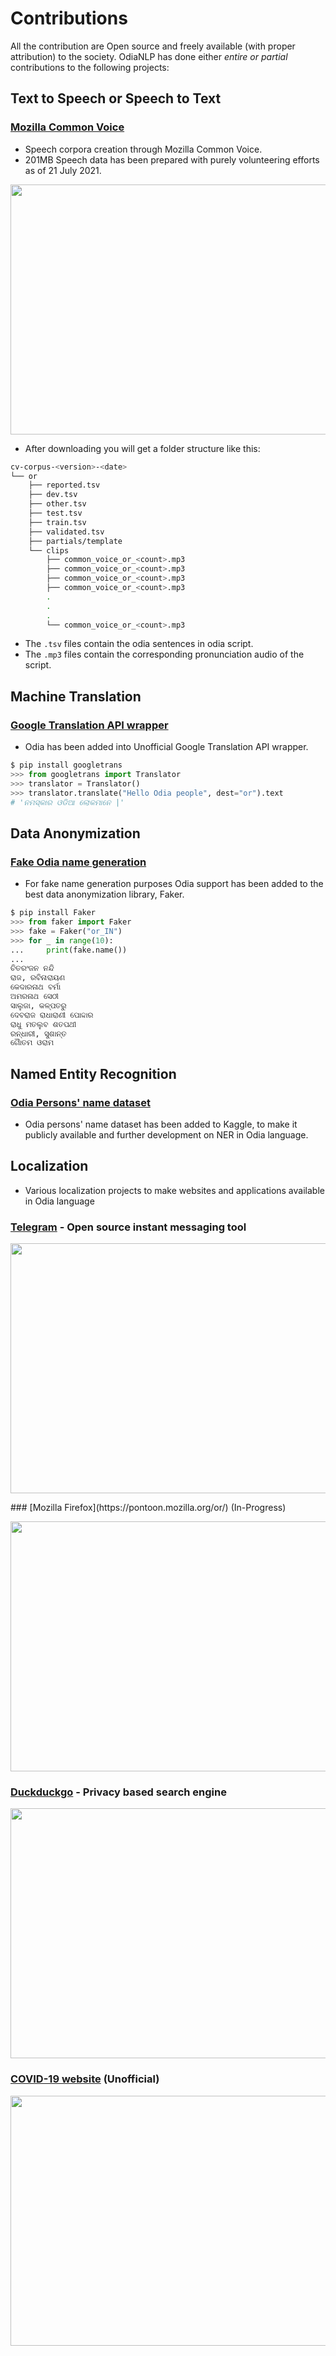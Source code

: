 # Contributions

All the contribution are Open source and freely available (with proper attribution) to the society.
OdiaNLP has done either _entire or partial_ contributions to the following projects:

## Text to Speech or Speech to Text

### [Mozilla Common Voice](https://commonvoice.mozilla.org/or)

- Speech corpora creation through Mozilla Common Voice.
- 201MB Speech data has been prepared with purely volunteering efforts as of 21 July 2021.

<p align="center">
  <img width="560" height="400" src="/images/Common_Voice_screenshot.png">
</p>

- After downloading you will get a folder structure like this:

``` bash
cv-corpus-<version>-<date>
└── or
    ├── reported.tsv
    ├── dev.tsv
    ├── other.tsv
    ├── test.tsv
    ├── train.tsv
    ├── validated.tsv
    ├── partials/template
    └── clips
        ├── common_voice_or_<count>.mp3
        ├── common_voice_or_<count>.mp3
        ├── common_voice_or_<count>.mp3
        ├── common_voice_or_<count>.mp3
        .
        .
        .
        └── common_voice_or_<count>.mp3
```

- The `.tsv` files contain the odia sentences in odia script.
- The `.mp3` files contain the corresponding pronunciation audio of the script.

## Machine Translation

### [Google Translation API wrapper](https://github.com/ssut/py-googletrans)

- Odia has been added into Unofficial Google Translation API wrapper.

```python
$ pip install googletrans
>>> from googletrans import Translator
>>> translator = Translator()
>>> translator.translate("Hello Odia people", dest="or").text
# 'ନମସ୍କାର ଓଡିଆ ଲୋକମାନେ |'
```

## Data Anonymization

### [Fake Odia name generation](https://github.com/joke2k/faker)

- For fake name generation purposes Odia support has been added to the best data anonymization library, Faker.

```python
$ pip install Faker
>>> from faker import Faker
>>> fake = Faker("or_IN")
>>> for _ in range(10):
...     print(fake.name())
... 
ଚିତରଂଜନ ନନ୍ଦି
ରାଜ, ରବିନାରାୟଣ
କେଦାରନାଥ ବର୍ମା
ଅମରନାଥ ସେଠୀ
ସାଲୁଜା, କଳ୍ପତରୁ
ଦେବରାଜ ରାଧାରାଣୀ ପୋଦ୍ଦାର
ରାଧୁ ମତଲୁବ ଶତପଥୀ
ରନ୍ଧାରୀ, ସୁଶାନ୍ତ
ଗୈାତମ ଓରାମ
```

## Named Entity Recognition

### [Odia Persons' name dataset](https://www.kaggle.com/soumendrak/odia-person-names)

- Odia persons' name dataset has been added to Kaggle, to make it publicly available and further development on NER in Odia language.

## Localization

- Various localization projects to make websites and applications available in Odia language

### [Telegram](https://telegram.org/) - Open source instant messaging tool

<p align="center">
  <img width="560" height="400" src="/images/telegram.jpg">
</p>
### [Mozilla Firefox](https://pontoon.mozilla.org/or/) (In-Progress)
<p align="center">
  <img width="560" height="400" src="/images/pontoon.png">
</p>

### [Duckduckgo](https://duckduckgo.com/) - Privacy based search engine

<p align="center">
  <img width="560" height="400" src="/images/ddg.png">
</p>

### [COVID-19 website](https://www.covid19india.org/) (Unofficial)

<p align="center">
  <img width="560" height="400" src="/images/covid19_screenshot.png">
</p>
